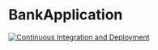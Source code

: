 # BankApplication
[![Continuous Integration and Deployment](https://github.com/JaskierDan/BankApplication/actions/workflows/dotnet-desktop.yml/badge.svg)](https://github.com/JaskierDan/BankApplication/actions/workflows/dotnet-desktop.yml)

